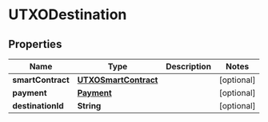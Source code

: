 

# UTXODestination


## Properties

Name | Type | Description | Notes
------------ | ------------- | ------------- | -------------
**smartContract** | [**UTXOSmartContract**](UTXOSmartContract.md) |  |  [optional]
**payment** | [**Payment**](Payment.md) |  |  [optional]
**destinationId** | **String** |  |  [optional]



